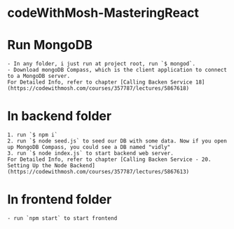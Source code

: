 # codeWithMosh-MasteringReact

# Run MongoDB

    - In any folder, i just run at project root, run `$ mongod`.
    - Download mongoDB Compass, which is the client application to connect to a MongoDB server.
    For Detailed Info, refer to chapter [Calling Backen Service 18](https://codewithmosh.com/courses/357787/lectures/5867618)

# In backend folder

    1. run `$ npm i`
    2. run `$ node seed.js` to seed our DB with some data. Now if you open up MongoDB Compass, you could see a DB named "vidly"
    3. run `$ node index.js` to start backend web server.
    For Detailed Info, refer to chapter [Calling Backen Service - 20. Setting Up the Node Backend](https://codewithmosh.com/courses/357787/lectures/5867613)

# In frontend folder

    - run `npm start` to start frontend
